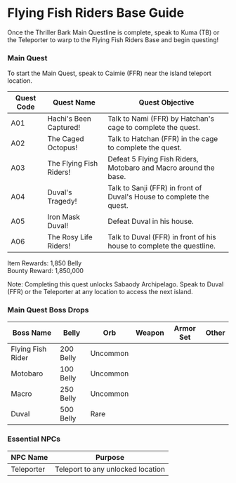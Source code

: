 # Flying Fish Riders Base Guide

Once the Thriller Bark Main Questline is complete, speak to Kuma (TB) or the Teleporter to warp to the Flying Fish Riders Base and begin questing!

### Main Quest

To start the Main Quest, speak to Caimie (FFR) near the island teleport location.

| Quest Code| Quest Name                | Quest Objective|
|-----------|-----------                |-----------|
| A01       | Hachi's Been Captured!    |Talk to Nami (FFR) by Hatchan's cage to complete the quest.|
| A02       | The Caged Octopus!        |Talk to Hatchan (FFR) in the cage to complete the quest.|
| A03       | The Flying Fish Riders!   |Defeat 5 Flying Fish Riders, Motobaro and Macro around the base.|
| A04       | Duval's Tragedy!          |Talk to Sanji (FFR) in front of Duval's House to complete the quest.|
| A05       | Iron Mask Duval!          |Defeat Duval in his house.|
| A06       | The Rosy Life Riders!     |Talk to Duval (FFR) in front of his house to complete the questline.|

Item Rewards: 1,850 Belly<br>
Bounty Reward: 1,850,000

Note: Completing this quest unlocks Sabaody Archipelago. Speak to Duval (FFR) or the Teleporter at any location to access the next island.

### Main Quest Boss Drops

| Boss Name         | Belly      | Orb       | Weapon                | Armor Set | Other           |
|-----------        |----------- |-----------|-----------            |-----------|-----------      |
| Flying Fish Rider | 200 Belly  | Uncommon  |                       |           |                 |
| Motobaro          | 100 Belly  | Uncommon  |                       |           |                 |
| Macro             | 250 Belly  | Uncommon  |                       |           |                 |
| Duval             | 500 Belly  | Rare      |                       |           |                 |

### Essential NPCs

| NPC Name         | Purpose                                        |
|-------------     |-----------                                     |
| Teleporter       | Teleport to any unlocked location              |